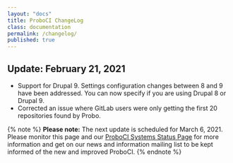 ```yaml
---
layout: "docs"
title: ProboCI ChangeLog
class: documentation
permalink: /changelog/
published: true
---
```


## Update: February 21, 2021
- Support for Drupal 9. Settings configuration changes between 8 and 9 have been addressed. You can now specify if you are using Drupal 8 or Drupal 9.
- Corrected an issue where GitLab users were only getting the first 20 repositories found by Probo.

{% note %}
**Please note:** The next update is scheduled for March 6, 2021. Please monitor this page and our [ProboCI Systems Status Page](http://status.probo.ci/) for more information and get on our news and information mailing list to be kept informed of the new and improved ProboCI.
{% endnote %}